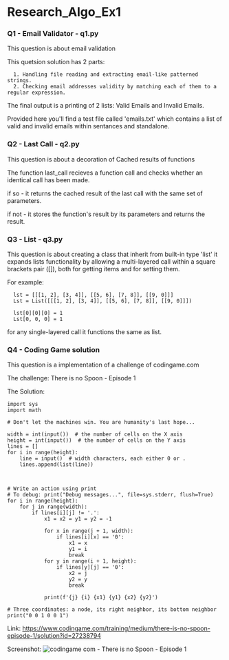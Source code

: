 # Research_Algo_Ex1

### Q1 - Email Validator - q1.py
  This question is about email validation
  
  This quetsion solution has 2 parts: 
  
      1. Handling file reading and extracting email-like patterned strings.
      2. Checking email addresses validity by matching each of them to a regular expression.
  
  The final output is a printing of 2 lists: Valid Emails and Invalid Emails.
  
  Provided here you'll find a test file called 'emails.txt'
  which contains a list of valid and invalid emails within sentances and standalone.
  
### Q2 - Last Call - q2.py
  This question is about a decoration of Cached results of functions
    
  The function last_call recieves a function call and checks whether an identical call has been made.
  
  if so - it returns the cached result of the last call with the same set of parameters.
  
  if not - it stores the function's result by its parameters and returns the result.
  
### Q3 - List - q3.py
  
  This question is about creating a class that inherit from built-in type 'list'
  it expands lists functionality by allowing a multi-layered call within a square brackets pair ([]), both for getting items and for setting them.
  
  For example:
  
      lst = [[[1, 2], [3, 4]], [[5, 6], [7, 8]], [[9, 0]]]
      Lst = List([[[1, 2], [3, 4]], [[5, 6], [7, 8]], [[9, 0]]])
  
      lst[0][0][0] = 1
      Lst[0, 0, 0] = 1
  
  for any single-layered call it functions the same as list.
  
  
### Q4 - Coding Game solution
  This question is a implementation of a challenge of codingame.com
  
  The challenge: There is no Spoon - Episode 1

  The Solution:
  
    import sys
    import math

    # Don't let the machines win. You are humanity's last hope...

    width = int(input())  # the number of cells on the X axis
    height = int(input())  # the number of cells on the Y axis
    lines = []
    for i in range(height):
        line = input()  # width characters, each either 0 or .
        lines.append(list(line))



    # Write an action using print
    # To debug: print("Debug messages...", file=sys.stderr, flush=True)
    for i in range(height):
        for j in range(width):
            if lines[i][j] != '.':
                x1 = x2 = y1 = y2 = -1

                for x in range(j + 1, width):
                    if lines[i][x] == '0':
                        x1 = x
                        y1 = i
                        break
                for y in range(i + 1, height):
                    if lines[y][j] == '0':
                        x2 = j
                        y2 = y
                        break

                print(f'{j} {i} {x1} {y1} {x2} {y2}')

    # Three coordinates: a node, its right neighbor, its bottom neighbor
    print("0 0 1 0 0 1")

        
   Link: https://www.codingame.com/training/medium/there-is-no-spoon-episode-1/solution?id=27238794
   
   Screenshot: 
    ![codingame com - There is no Spoon - Episode 1](https://user-images.githubusercontent.com/71274563/202210275-5a8bb5a6-f135-4142-8256-a27f5414e600.png)

